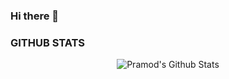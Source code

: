 ### Hi there 👋

<!--
**lucastercas/lucastercas** is a ✨ _special_ ✨ repository because its `README.md` (this file) appears on your GitHub profile.

Here are some ideas to get you started:

- 🔭 I’m currently working on ...
- 🌱 I’m currently learning ...
- 👯 I’m looking to collaborate on ...
- 🤔 I’m looking for help with ...
- 💬 Ask me about ...
- 📫 How to reach me: ...
- 😄 Pronouns: ...
- ⚡ Fun fact: ...
-->

### GITHUB STATS
<p align="center">
<img align="center" src="https://github-readme-stats.vercel.app/api?username=lucastercas&&show_icons=true&theme=radical" alt="Pramod's Github Stats">
</p>  
